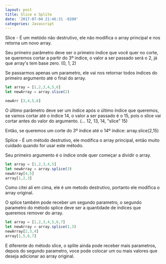 ```yaml
---
layout: post
title: Slice e Splite
date: '2017-07-04 21:46:31 -0200'
categories: Javascript
---
```


Slice - É um metódo não destrutivo, ele não modifica o array principal e nos retorna um novo array.

Seu primeiro parâmetro deve ser o primeiro índice que você quer no corte,
se queremos cortar a partir do 3º índice, o valor a ser passado será o 2,
já que array's tem base zero. (0, 1, 2)

Se passarmos apenas um parametro,
ele vai nos retornar todos índices do primeiro argumento até o final do array.

~~~javascript
let array = [1,2,3,4,5,6]
let newArray = array.slice(2)

newArr [3,4,5,6]
~~~

O último parâmetro deve ser um índice após o último índice que queremos,
se vamos cortar até o índice 14, o valor a ser passado é o 15,
pois o slice vai cortar antes do valor do argumento. (... 12, 13, 14, "slice" 15)

Então, se queremos um corte do 3º índice até o 14º índice:
array.slice(2,15)

Splice - É um método destrutivo, ele modifica o array principal,
então muito cuidado quando for usar este método.

Seu primeiro argumento é o índice onde quer começar a dividir o array.

~~~javascript
let array = [1,2,3,4,5]
let newArray = array.splice(3)
newArray[4,5]
array[1,2,3]
~~~

Como citei ali em cima, ele é um metodo destrutivo,
portanto ele modifica o array original.

O splice também pode receber um segundo parametro,
o segundo parametro do método splice deve ser a quantidade de índices que queremos remover do array.

~~~javascript
let array = [1,2,3,4,5,6,7]
let newArray = array.splice(1,3)
newArray[2,3,4]
array[1,5,6,7]
~~~

E diferente do método slice, o splite ainda pode receber mais parametros,
depois do segundo parametro, voce pode colocar um ou mais valores que deseja adicionar ao array original.

